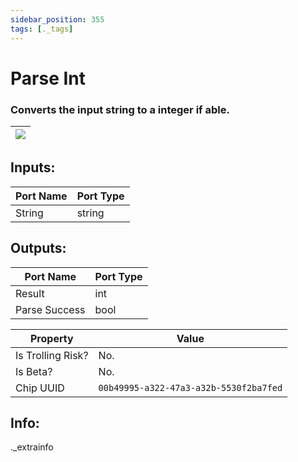 ```yaml
---
sidebar_position: 355
tags: [._tags]
---
```


# Parse Int


### Converts the input string to a integer if able.

| ![](https://images-ext-2.discordapp.net/external/MPmIaQzlEPmgGWlgi-WxBBXt0Bjv_zWPkg1y1f_sy3s/https/www.recroomcircuits.com/image/circuit/absolute-value?width=206&height=108) |
|-----|

## Inputs:
| Port Name | Port Type |
|-----------|-----------|
| String | string |

## Outputs:
| Port Name | Port Type |
|-----------|-----------|
| Result | int |
| Parse Success | bool | 

| Property  | Value |
|-------------------|-----------|
| Is Trolling Risk? | No. |
| Is Beta? | No. |
| Chip UUID | `00b49995-a322-47a3-a32b-5530f2ba7fed` |

## Info:
._extrainfo